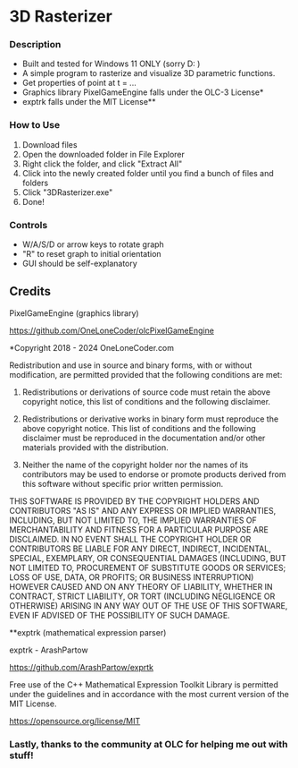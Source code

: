 # 3D Rasterizer

### Description
- Built and tested for Windows 11 ONLY (sorry D: )
- A simple program to rasterize and visualize 3D parametric functions.
- Get properties of point at t = ...
- Graphics library PixelGameEngine falls under the OLC-3 License*
- exptrk falls under the MIT License**

### How to Use
1. Download files
2. Open the downloaded folder in File Explorer
3. Right click the folder, and click "Extract All"
4. Click into the newly created folder until you find a bunch of files and folders
5. Click "3DRasterizer.exe"
6. Done!

### Controls
- W/A/S/D or arrow keys to rotate graph
- "R" to reset graph to initial orientation
- GUI should be self-explanatory

## Credits
PixelGameEngine (graphics library)

https://github.com/OneLoneCoder/olcPixelGameEngine

*Copyright 2018 - 2024 OneLoneCoder.com

Redistribution and use in source and binary forms, with or without modification, are permitted provided that the following conditions are met:

1. Redistributions or derivations of source code must retain the above copyright notice, this list of conditions and the following disclaimer.

2. Redistributions or derivative works in binary form must reproduce the above copyright notice. This list of conditions and the following disclaimer must be reproduced in the documentation and/or other materials provided with the distribution.

3. Neither the name of the copyright holder nor the names of its contributors may be used to endorse or promote products derived from this software without specific prior written permission.

THIS SOFTWARE IS PROVIDED BY THE COPYRIGHT HOLDERS AND CONTRIBUTORS "AS IS" AND ANY EXPRESS OR IMPLIED WARRANTIES, INCLUDING, BUT NOT LIMITED TO, THE IMPLIED WARRANTIES OF MERCHANTABILITY AND FITNESS FOR A PARTICULAR PURPOSE ARE DISCLAIMED. IN NO EVENT SHALL THE COPYRIGHT HOLDER OR CONTRIBUTORS BE LIABLE FOR ANY DIRECT, INDIRECT, INCIDENTAL, SPECIAL, EXEMPLARY, OR CONSEQUENTIAL DAMAGES (INCLUDING, BUT NOT LIMITED TO, PROCUREMENT OF SUBSTITUTE GOODS OR SERVICES; LOSS OF USE, DATA, OR PROFITS; OR BUSINESS INTERRUPTION) HOWEVER CAUSED AND ON ANY THEORY OF LIABILITY, WHETHER IN CONTRACT, STRICT LIABILITY, OR TORT (INCLUDING NEGLIGENCE OR OTHERWISE) ARISING IN ANY WAY OUT OF THE USE OF THIS SOFTWARE, EVEN IF ADVISED OF THE POSSIBILITY OF SUCH DAMAGE.

**exptrk (mathematical expression parser)

exptrk - ArashPartow 

https://github.com/ArashPartow/exprtk

Free  use  of  the  C++  Mathematical  Expression  Toolkit  Library is
permitted under the guidelines and in accordance with the most current
version of the MIT License.

https://opensource.org/license/MIT

### Lastly, thanks to the community at OLC for helping me out with stuff!
